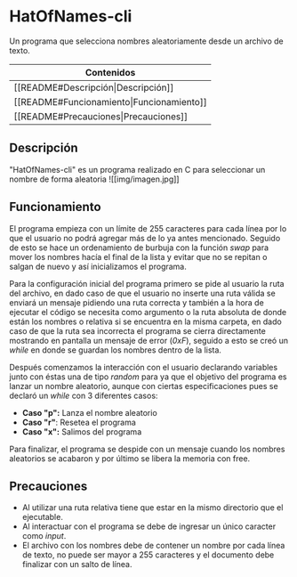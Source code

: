 # HatOfNames-cli

Un programa que selecciona nombres aleatoriamente desde un archivo de texto.

| Contenidos                                |
| ----------------------------------------- |
| [[README#Descripción\|Descripción]]       |
| [[README#Funcionamiento\|Funcionamiento]] |
| [[README#Precauciones\|Precauciones]]     |


## Descripción
"HatOfNames-cli" es un programa realizado en C para seleccionar un nombre de forma aleatoria 
![[img/imagen.jpg]]

## Funcionamiento

El programa empieza con un límite de 255 caracteres para cada línea por lo que el usuario no podrá agregar más de lo ya antes mencionado.
Seguido de esto se hace un ordenamiento de burbuja con la función *swap* para mover los nombres hacía el final de la lista y evitar que no se repitan o salgan de nuevo y así inicializamos el programa. 

Para la configuración inicial del programa primero se pide al usuario la ruta del archivo, en dado caso de que el usuario no inserte una ruta válida se enviará un mensaje pidiendo una ruta correcta y también a la hora de ejecutar el código se necesita como argumento o la ruta absoluta de donde están los nombres o relativa si se encuentra en la misma carpeta, en dado caso de que la ruta sea incorrecta el programa se cierra directamente mostrando en pantalla un mensaje de error (*0xF*), seguido a esto se creó un *while* en donde se guardan los nombres dentro de la lista.

Después comenzamos la interacción con el usuario declarando variables junto con éstas una de tipo *random* para ya que el objetivo del programa es lanzar un nombre aleatorio, aunque con ciertas especificaciones pues se declaró un *while* con 3 diferentes casos:

- **Caso "p":** Lanza el nombre aleatorio
- **Caso "r"**: Resetea el programa
- **Caso "x":** Salimos del programa

Para finalizar, el programa se despide con un mensaje cuando los nombres aleatorios se acabaron y por último se libera la memoria con free.

## Precauciones 

- Al utilizar una ruta relativa tiene que estar en la mismo directorio que el ejecutable.
- Al interactuar con el programa se debe de ingresar un único caracter como *input*.
- El archivo con los nombres debe de contener un nombre por cada línea de texto, no puede ser mayor a 255 caracteres y el documento debe finalizar con un salto de línea.